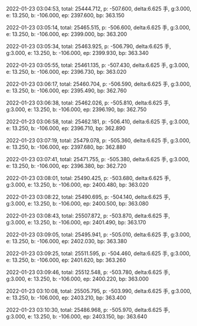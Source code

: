 2022-01-23 03:04:53, total: 25444.712, p: -507.600, delta:6.625 手, g:3.000, e: 13.250, b: -106.000, ep: 2397.600, bp: 363.150

2022-01-23 03:05:14, total: 25465.515, p: -506.600, delta:6.625 手, g:3.000, e: 13.250, b: -106.000, ep: 2399.000, bp: 363.200

2022-01-23 03:05:34, total: 25463.925, p: -506.790, delta:6.625 手, g:3.000, e: 13.250, b: -106.000, ep: 2399.930, bp: 363.340

2022-01-23 03:05:55, total: 25461.135, p: -507.430, delta:6.625 手, g:3.000, e: 13.250, b: -106.000, ep: 2396.730, bp: 363.020

2022-01-23 03:06:17, total: 25460.704, p: -506.590, delta:6.625 手, g:3.000, e: 13.250, b: -106.000, ep: 2395.490, bp: 362.760

2022-01-23 03:06:38, total: 25462.026, p: -505.810, delta:6.625 手, g:3.000, e: 13.250, b: -106.000, ep: 2396.190, bp: 362.750

2022-01-23 03:06:58, total: 25462.181, p: -506.410, delta:6.625 手, g:3.000, e: 13.250, b: -106.000, ep: 2396.710, bp: 362.890

2022-01-23 03:07:19, total: 25479.078, p: -505.360, delta:6.625 手, g:3.000, e: 13.250, b: -106.000, ep: 2397.680, bp: 362.880

2022-01-23 03:07:41, total: 25471.755, p: -505.380, delta:6.625 手, g:3.000, e: 13.250, b: -106.000, ep: 2396.380, bp: 362.720

2022-01-23 03:08:01, total: 25490.425, p: -503.680, delta:6.625 手, g:3.000, e: 13.250, b: -106.000, ep: 2400.480, bp: 363.020

2022-01-23 03:08:22, total: 25490.695, p: -504.140, delta:6.625 手, g:3.000, e: 13.250, b: -106.000, ep: 2400.500, bp: 363.080

2022-01-23 03:08:43, total: 25507.872, p: -503.870, delta:6.625 手, g:3.000, e: 13.250, b: -106.000, ep: 2401.490, bp: 363.170

2022-01-23 03:09:05, total: 25495.941, p: -505.010, delta:6.625 手, g:3.000, e: 13.250, b: -106.000, ep: 2402.030, bp: 363.380

2022-01-23 03:09:25, total: 25511.595, p: -504.460, delta:6.625 手, g:3.000, e: 13.250, b: -106.000, ep: 2401.620, bp: 363.260

2022-01-23 03:09:46, total: 25512.548, p: -503.780, delta:6.625 手, g:3.000, e: 13.250, b: -106.000, ep: 2400.220, bp: 363.000

2022-01-23 03:10:08, total: 25505.795, p: -503.990, delta:6.625 手, g:3.000, e: 13.250, b: -106.000, ep: 2403.210, bp: 363.400

2022-01-23 03:10:30, total: 25486.968, p: -505.970, delta:6.625 手, g:3.000, e: 13.250, b: -106.000, ep: 2403.150, bp: 363.640
